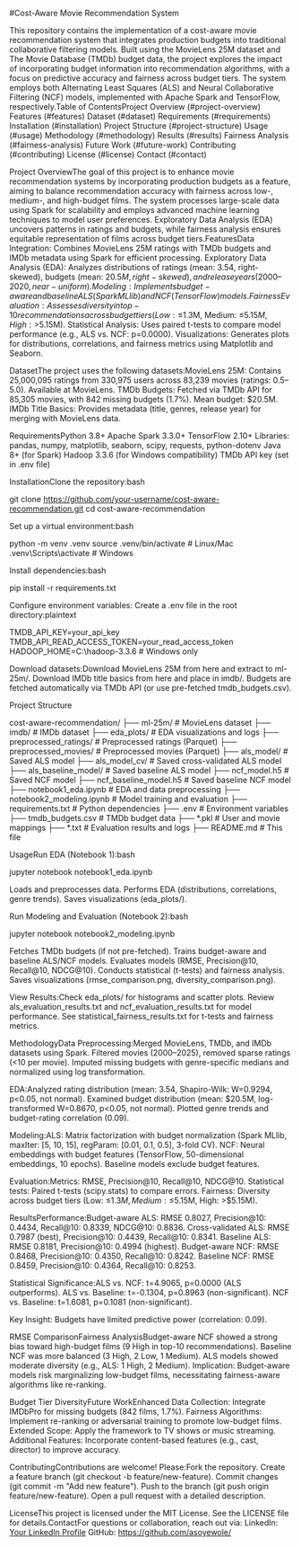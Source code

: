 #Cost-Aware Movie Recommendation System

This repository contains the implementation of a cost-aware movie recommendation system that integrates production budgets into traditional collaborative filtering models. Built using the MovieLens 25M dataset and The Movie Database (TMDb) budget data, the project explores the impact of incorporating budget information into recommendation algorithms, with a focus on predictive accuracy and fairness across budget tiers. The system employs both Alternating Least Squares (ALS) and Neural Collaborative Filtering (NCF) models, implemented with Apache Spark and TensorFlow, respectively.Table of ContentsProject Overview (#project-overview)
Features (#features)
Dataset (#dataset)
Requirements (#requirements)
Installation (#installation)
Project Structure (#project-structure)
Usage (#usage)
Methodology (#methodology)
Results (#results)
Fairness Analysis (#fairness-analysis)
Future Work (#future-work)
Contributing (#contributing)
License (#license)
Contact (#contact)

Project OverviewThe goal of this project is to enhance movie recommendation systems by incorporating production budgets as a feature, aiming to balance recommendation accuracy with fairness across low-, medium-, and high-budget films. The system processes large-scale data using Spark for scalability and employs advanced machine learning techniques to model user preferences. Exploratory Data Analysis (EDA) uncovers patterns in ratings and budgets, while fairness analysis ensures equitable representation of films across budget tiers.FeaturesData Integration: Combines MovieLens 25M ratings with TMDb budgets and IMDb metadata using Spark for efficient processing.
Exploratory Data Analysis (EDA): Analyzes distributions of ratings (mean: 3.54, right-skewed), budgets (mean: $20.5M, right-skewed), and release years (2000–2020, near-uniform).
Modeling: Implements budget-aware and baseline ALS (Spark MLlib) and NCF (TensorFlow) models.
Fairness Evaluation: Assesses diversity in top-10 recommendations across budget tiers (Low: ≤$1.3M, Medium: ≤$5.15M, High: >$5.15M).
Statistical Analysis: Uses paired t-tests to compare model performance (e.g., ALS vs. NCF: p=0.0000).
Visualizations: Generates plots for distributions, correlations, and fairness metrics using Matplotlib and Seaborn.

DatasetThe project uses the following datasets:MovieLens 25M: Contains 25,000,095 ratings from 330,975 users across 83,239 movies (ratings: 0.5–5.0). Available at MovieLens.
TMDb Budgets: Fetched via TMDb API for 85,305 movies, with 842 missing budgets (1.7%). Mean budget: $20.5M.
IMDb Title Basics: Provides metadata (title, genres, release year) for merging with MovieLens data.

RequirementsPython 3.8+
Apache Spark 3.3.0+
TensorFlow 2.10+
Libraries: pandas, numpy, matplotlib, seaborn, scipy, requests, python-dotenv
Java 8+ (for Spark)
Hadoop 3.3.6 (for Windows compatibility)
TMDb API key (set in .env file)

InstallationClone the repository:bash

git clone https://github.com/your-username/cost-aware-recommendation.git
cd cost-aware-recommendation

Set up a virtual environment:bash

python -m venv .venv
source .venv/bin/activate  # Linux/Mac
.venv\Scripts\activate     # Windows

Install dependencies:bash

pip install -r requirements.txt

Configure environment variables:
Create a .env file in the root directory:plaintext

TMDB_API_KEY=your_api_key
TMDB_API_READ_ACCESS_TOKEN=your_read_access_token
HADOOP_HOME=C:\hadoop-3.3.6  # Windows only

Download datasets:Download MovieLens 25M from here and extract to ml-25m/.
Download IMDb title basics from here and place in imdb/.
Budgets are fetched automatically via TMDb API (or use pre-fetched tmdb_budgets.csv).

Project Structure

cost-aware-recommendation/
├── ml-25m/                    # MovieLens dataset
├── imdb/                      # IMDb dataset
├── eda_plots/                 # EDA visualizations and logs
├── preprocessed_ratings/       # Preprocessed ratings (Parquet)
├── preprocessed_movies/        # Preprocessed movies (Parquet)
├── als_model/                 # Saved ALS model
├── als_model_cv/              # Saved cross-validated ALS model
├── als_baseline_model/        # Saved baseline ALS model
├── ncf_model.h5               # Saved NCF model
├── ncf_baseline_model.h5      # Saved baseline NCF model
├── notebook1_eda.ipynb        # EDA and data preprocessing
├── notebook2_modeling.ipynb    # Model training and evaluation
├── requirements.txt           # Python dependencies
├── .env                       # Environment variables
├── tmdb_budgets.csv           # TMDb budget data
├── *.pkl                      # User and movie mappings
├── *.txt                      # Evaluation results and logs
├── README.md                  # This file

UsageRun EDA (Notebook 1):bash

jupyter notebook notebook1_eda.ipynb

Loads and preprocesses data.
Performs EDA (distributions, correlations, genre trends).
Saves visualizations (eda_plots/).

Run Modeling and Evaluation (Notebook 2):bash

jupyter notebook notebook2_modeling.ipynb

Fetches TMDb budgets (if not pre-fetched).
Trains budget-aware and baseline ALS/NCF models.
Evaluates models (RMSE, Precision@10, Recall@10, NDCG@10).
Conducts statistical (t-tests) and fairness analysis.
Saves visualizations (rmse_comparison.png, diversity_comparison.png).

View Results:Check eda_plots/ for histograms and scatter plots.
Review als_evaluation_results.txt and ncf_evaluation_results.txt for model performance.
See statistical_fairness_results.txt for t-tests and fairness metrics.

MethodologyData Preprocessing:Merged MovieLens, TMDb, and IMDb datasets using Spark.
Filtered movies (2000–2025), removed sparse ratings (<10 per movie).
Imputed missing budgets with genre-specific medians and normalized using log transformation.

EDA:Analyzed rating distribution (mean: 3.54, Shapiro-Wilk: W=0.9294, p<0.05, not normal).
Examined budget distribution (mean: $20.5M, log-transformed W=0.8670, p<0.05, not normal).
Plotted genre trends and budget-rating correlation (0.09).

Modeling:ALS: Matrix factorization with budget normalization (Spark MLlib, maxIter: [5, 10, 15], regParam: [0.01, 0.1, 0.5], 3-fold CV).
NCF: Neural embeddings with budget features (TensorFlow, 50-dimensional embeddings, 10 epochs).
Baseline models exclude budget features.

Evaluation:Metrics: RMSE, Precision@10, Recall@10, NDCG@10.
Statistical tests: Paired t-tests (scipy.stats) to compare errors.
Fairness: Diversity across budget tiers (Low: ≤$1.3M, Medium: ≤$5.15M, High: >$5.15M).

ResultsPerformance:Budget-aware ALS: RMSE 0.8027, Precision@10: 0.4434, Recall@10: 0.8339, NDCG@10: 0.8836.
Cross-validated ALS: RMSE 0.7987 (best), Precision@10: 0.4439, Recall@10: 0.8341.
Baseline ALS: RMSE 0.8181, Precision@10: 0.4994 (highest).
Budget-aware NCF: RMSE 0.8468, Precision@10: 0.4350, Recall@10: 0.8242.
Baseline NCF: RMSE 0.8459, Precision@10: 0.4364, Recall@10: 0.8253.

Statistical Significance:ALS vs. NCF: t=4.9065, p=0.0000 (ALS outperforms).
ALS vs. Baseline: t=-0.1304, p=0.8963 (non-significant).
NCF vs. Baseline: t=1.6081, p=0.1081 (non-significant).

Key Insight: Budgets have limited predictive power (correlation: 0.09).

RMSE ComparisonFairness AnalysisBudget-aware NCF showed a strong bias toward high-budget films (9 High in top-10 recommendations).
Baseline NCF was more balanced (3 High, 2 Low, 1 Medium).
ALS models showed moderate diversity (e.g., ALS: 1 High, 2 Medium).
Implication: Budget-aware models risk marginalizing low-budget films, necessitating fairness-aware algorithms like re-ranking.

Budget Tier DiversityFuture WorkEnhanced Data Collection: Integrate IMDbPro for missing budgets (842 films, 1.7%).
Fairness Algorithms: Implement re-ranking or adversarial training to promote low-budget films.
Extended Scope: Apply the framework to TV shows or music streaming.
Additional Features: Incorporate content-based features (e.g., cast, director) to improve accuracy.

ContributingContributions are welcome! Please:Fork the repository.
Create a feature branch (git checkout -b feature/new-feature).
Commit changes (git commit -m "Add new feature").
Push to the branch (git push origin feature/new-feature).
Open a pull request with a detailed description.

LicenseThis project is licensed under the MIT License. See the LICENSE file for details.ContactFor questions or collaboration, reach out via:
LinkedIn: [Your LinkedIn Profile](https://www.linkedin.com/in/asoyewole/)
GitHub: https://github.com/asoyewole/



